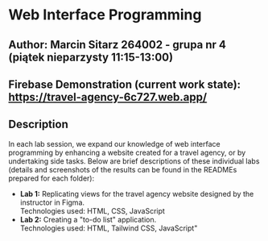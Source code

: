# Web Interface Programming
## Author: Marcin Sitarz 264002 - grupa nr 4 (piątek nieparzysty 11:15-13:00)
## Firebase Demonstration (current work state): https://travel-agency-6c727.web.app/
## Description
In each lab session, we expand our knowledge of web interface programming by enhancing a website created for a travel agency, or by undertaking side tasks. Below are brief descriptions of these individual labs (details and screenshots of the results can be found in the READMEs prepared for each folder):
- **Lab 1:** Replicating views for the travel agency website designed by the instructor in Figma.  
Technologies used: HTML, CSS, JavaScript
- **Lab 2:** Creating a "to-do list" application.  
Technologies used: HTML, Tailwind CSS, JavaScript"
